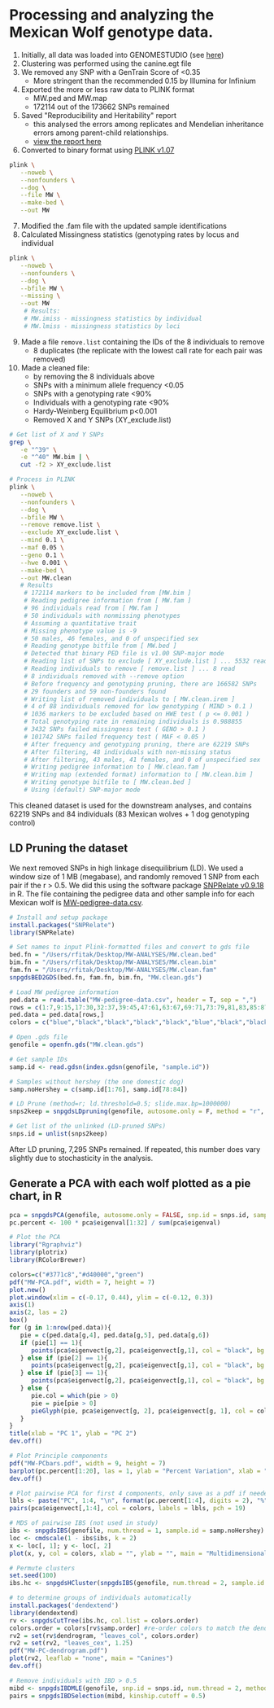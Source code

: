 # Processing and analyzing the Mexican Wolf genotype data.
1. Initially, all data was loaded into GENOMESTUDIO (see [here](https://www.illumina.com/techniques/microarrays/array-data-analysis-experimental-design/genomestudio.html))
2. Clustering was performed using the canine.egt file
3. We removed any SNP with a GenTrain Score of <0.35
    - More stringent than the recommended 0.15 by Illumina for Infinium
4. Exported the more or less raw data to PLINK format
    - MW.ped and MW.map
    - 172114 out of the 173662 SNPs remained
5. Saved "Reproducibility and Heritability" report
    - this analysed the errors among replicates and Mendelian inheritance errors among parent-child relationships.
    - [view the report here](./Data/MW-5-9-2014-Reproducibility_and_Heritability_Report.csv)
6. Converted to binary format using [PLINK v1.07](http://zzz.bwh.harvard.edu/plink/)
```bash
plink \
   --noweb \
   --nonfounders \
   --dog \
   --file MW \
   --make-bed \
   --out MW
```
7.  Modified the .fam file with the updated sample identifications
8.  Calculated Missingness statistics (genotyping rates by locus and individual
```bash
plink \
   --noweb \
   --nonfounders \
   --dog \
   --bfile MW \
   --missing \
   --out MW
	# Results:
	# MW.imiss - missingness statistics by individual
	# MW.lmiss - missingness statistics by loci
```
9.  Made a file `remove.list` containing the IDs of the 8 individuals to remove
    - 8 duplicates (the replicate with the lowest call rate for each pair was removed)
10. Made a cleaned file:
    - by removing the 8 individuals above
    - SNPs with a minimum allele frequency <0.05
    - SNPs with a genotyping rate <90%
    - Individuals with a genotyping rate <90%
    - Hardy-Weinberg Equilibrium p<0.001
    - Removed X and Y SNPs (XY\_exclude.list)
```bash
# Get list of X and Y SNPs
grep \
   -e "^39" \
   -e "^40" MW.bim | \
   cut -f2 > XY_exclude.list

# Process in PLINK
plink \
   --noweb \
   --nonfounders \
   --dog \
   --bfile MW \
   --remove remove.list \
   --exclude XY_exclude.list \
   --mind 0.1 \
   --maf 0.05 \
   --geno 0.1 \
   --hwe 0.001 \
   --make-bed \
   --out MW.clean
   # Results
	# 172114 markers to be included from [MW.bim ]
	# Reading pedigree information from [ MW.fam ] 
	# 96 individuals read from [ MW.fam ] 
	# 50 individuals with nonmissing phenotypes
	# Assuming a quantitative trait
	# Missing phenotype value is -9
	# 50 males, 46 females, and 0 of unspecified sex
	# Reading genotype bitfile from [ MW.bed ] 
	# Detected that binary PED file is v1.00 SNP-major mode
	# Reading list of SNPs to exclude [ XY_exclude.list ] ... 5532 read
	# Reading individuals to remove [ remove.list ] ... 8 read
	# 8 individuals removed with --remove option
	# Before frequency and genotyping pruning, there are 166582 SNPs
	# 29 founders and 59 non-founders found
	# Writing list of removed individuals to [ MW.clean.irem ]
	# 4 of 88 individuals removed for low genotyping ( MIND > 0.1 )
	# 1036 markers to be excluded based on HWE test ( p <= 0.001 )
	# Total genotyping rate in remaining individuals is 0.988855
	# 3432 SNPs failed missingness test ( GENO > 0.1 )
	# 101742 SNPs failed frequency test ( MAF < 0.05 )
	# After frequency and genotyping pruning, there are 62219 SNPs
	# After filtering, 48 individuals with non-missing status
	# After filtering, 43 males, 41 females, and 0 of unspecified sex
	# Writing pedigree information to [ MW.clean.fam ] 
	# Writing map (extended format) information to [ MW.clean.bim ] 
	# Writing genotype bitfile to [ MW.clean.bed ] 
	# Using (default) SNP-major mode
```

This cleaned dataset is used for the downstream analyses, and contains 62219 SNPs and 84 individuals (83 Mexican wolves + 1 dog genotyping control)

## LD Pruning the dataset
We next removed SNPs in high linkage disequilibrium (LD).  We used a window size of 1 MB (megabase), and randomly removed 1 SNP from each pair if the r > 0.5.  We did this using the software package [SNPRelate v0.9.18](http://bioconductor.org/packages/release/bioc/html/SNPRelate.html) in R.  The file containing the pedigree data and other sample info for each Mexican wolf is [MW-pedigree-data.csv](./Data/MW-pedigree-data.csv).
```R
# Install and setup package
install.packages("SNPRelate")
library(SNPRelate)

# Set names to input Plink-formatted files and convert to gds file
bed.fn = "/Users/rfitak/Desktop/MW-ANALYSES/MW.clean.bed"
bim.fn = "/Users/rfitak/Desktop/MW-ANALYSES/MW.clean.bim"
fam.fn = "/Users/rfitak/Desktop/MW-ANALYSES/MW.clean.fam"
snpgdsBED2GDS(bed.fn, fam.fn, bim.fn, "MW.clean.gds")

# Load MW pedigree information
ped.data = read.table("MW-pedigree-data.csv", header = T, sep = ",")
rows = c(1:7,9:15,17:30,32:37,39:45,47:61,63:67,69:71,73:79,81,83,85:87,89:92,94:96)
ped.data = ped.data[rows,]
colors = c("blue","black","black","black","black","blue","black","black","black","black","blue","blue","black","black","blue","black","black","black","black","blue","black","black","black","blue","blue","blue","black","black","black","blue","blue","black","black","black","blue","black","black","blue","black","black","black","black","blue","blue","blue","blue","black","green","blue","blue","black","blue","blue","blue","green","blue","blue","blue","green","red","green","blue","green","black","black","blue","blue","blue","black","blue","black","blue","black","black","black","black","black","blue","black","red","green","black","blue")

# Open .gds file
genofile = openfn.gds("MW.clean.gds")

# Get sample IDs
samp.id <- read.gdsn(index.gdsn(genofile, "sample.id"))

# Samples without hershey (the one domestic dog)
samp.noHershey = c(samp.id[1:76], samp.id[78:84])

# LD Prune (method=r; ld.threshold=0.5; slide.max.bp=1000000)
snps2keep = snpgdsLDpruning(genofile, autosome.only = F, method = "r", slide.max.bp = 1000000, verbose = T, ld.threshold = 0.5, sample.id = samp.noHershey)

# Get list of the unlinked (LD-pruned SNPs)
snps.id = unlist(snps2keep)
```

After LD pruning, 7,295 SNPs remained.  If repeated, this number does vary slightly due to stochasticity in the analysis.

## Generate a PCA with each wolf plotted as a pie chart, in R

```R
pca = snpgdsPCA(genofile, autosome.only = FALSE, snp.id = snps.id, sample.id = samp.noHershey)
pc.percent <- 100 * pca$eigenval[1:32] / sum(pca$eigenval)

# Plot the PCA
library("Rgraphviz")
library(plotrix)
library(RColorBrewer)

colors=c("#3771c8","#d40000","green")
pdf("MW-PCA.pdf", width = 7, height = 7)
plot.new()
plot.window(xlim = c(-0.17, 0.44), ylim = c(-0.12, 0.3))
axis(1)
axis(2, las = 2)
box()
for (g in 1:nrow(ped.data)){
   pie = c(ped.data[g,4], ped.data[g,5], ped.data[g,6])
   if (pie[1] == 1){ 
      points(pca$eigenvect[g,2], pca$eigenvect[g,1], col = "black", bg = "#3771c8", pch = 21, cex = 2)
   } else if (pie[2] == 1){
      points(pca$eigenvect[g,2], pca$eigenvect[g,1], col = "black", bg = "#d40000", pch = 21, cex = 2)
   } else if (pie[3] == 1){
      points(pca$eigenvect[g,2], pca$eigenvect[g,1], col = "black", bg = "green", pch = 21, cex = 2)
   } else {
      pie.col = which(pie > 0)
      pie = pie[pie > 0]
      pieGlyph(pie, pca$eigenvect[g, 2], pca$eigenvect[g, 1], col = colors[pie.col], edges = 200, radius = 0.007, labels = NA, border = T)
   }
}
title(xlab = "PC 1", ylab = "PC 2")
dev.off()

# Plot Principle components
pdf("MW-PCbars.pdf", width = 9, height = 7)
barplot(pc.percent[1:20], las = 1, ylab = "Percent Variation", xlab = "Principle Component", names.arg = c(1:20), ylim = c(0, 20), axis.lty = 1)
dev.off()

# Plot pairwise PCA for first 4 components, only save as a pdf if needed later
lbls <- paste("PC", 1:4, "\n", format(pc.percent[1:4], digits = 2), "%", sep = "")
pairs(pca$eigenvect[,1:4], col = colors, labels = lbls, pch = 19)

# MDS of pairwise IBS (not used in study)
ibs <- snpgdsIBS(genofile, num.thread = 1, sample.id = samp.noHershey)
loc <- cmdscale(1 - ibs$ibs, k = 2)
x <- loc[, 1]; y <- loc[, 2]
plot(x, y, col = colors, xlab = "", ylab = "", main = "Multidimensional Scaling Analysis (IBS Distance)", pch = 19)

# Permute clusters
set.seed(100)
ibs.hc <- snpgdsHCluster(snpgdsIBS(genofile, num.thread = 2, sample.id = samp.noHershey))

# to determine groups of individuals automatically
install.packages('dendextend')
library(dendextend)
rv <- snpgdsCutTree(ibs.hc, col.list = colors.order)
colors.order = colors[rv$samp.order] #re-order colors to match the dendrogram
rv2 = set(rv$dendrogram, "leaves_col", colors.order)
rv2 = set(rv2, "leaves_cex", 1.25)
pdf("MW-PC-dendrogram.pdf")
plot(rv2, leaflab = "none", main = "Canines")
dev.off()

# Remove individuals with IBD > 0.5
mibd <- snpgdsIBDMLE(genofile, snp.id = snps.id, num.thread = 2, method = "EM", autosome.only = FALSE)
pairs = snpgdsIBDSelection(mibd, kinship.cutoff = 0.5)
```

